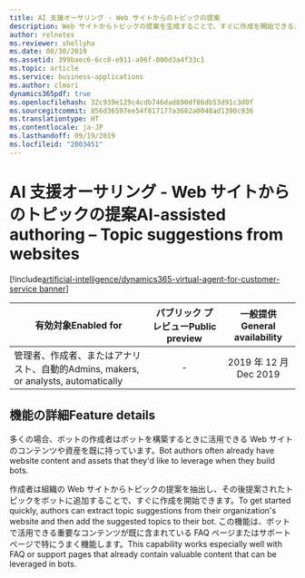```yaml
---
title: AI 支援オーサリング - Web サイトからのトピックの提案
description: Web サイトからトピックの提案を生成することで、すぐに作成を開始できるようにします
author: relnotes
ms.reviewer: shellyha
ms.date: 08/30/2019
ms.assetid: 399baec6-6cc8-e911-a96f-000d3a4f33c1
ms.topic: article
ms.service: business-applications
ms.author: clmori
dynamics365pdf: true
ms.openlocfilehash: 32c939e129c4cdb746dad890df86db53d91c3d0f
ms.sourcegitcommit: 856d36597ee54f817177a3682a0048ad1390c936
ms.translationtype: HT
ms.contentlocale: ja-JP
ms.lasthandoff: 09/19/2019
ms.locfileid: "2003451"
---
```

# <a name="ai-assisted-authoring--topic-suggestions-from-websites"></a><span data-ttu-id="fb4e4-103">AI 支援オーサリング - Web サイトからのトピックの提案</span><span class="sxs-lookup"><span data-stu-id="fb4e4-103">AI-assisted authoring – Topic suggestions from websites</span></span>
[!include[artificial-intelligence/dynamics365-virtual-agent-for-customer-service banner](../includes/artificial-intelligence/dynamics365-virtual-agent-for-customer-service.md)]

| <span data-ttu-id="fb4e4-104">有効対象</span><span class="sxs-lookup"><span data-stu-id="fb4e4-104">Enabled for</span></span>    |  <span data-ttu-id="fb4e4-105">パブリック プレビュー</span><span class="sxs-lookup"><span data-stu-id="fb4e4-105">Public preview</span></span> | <span data-ttu-id="fb4e4-106">一般提供</span><span class="sxs-lookup"><span data-stu-id="fb4e4-106">General availability</span></span> | 
| ---------- | :----------: |:----------: |
|<span data-ttu-id="fb4e4-107">管理者、作成者、またはアナリスト、自動的</span><span class="sxs-lookup"><span data-stu-id="fb4e4-107">Admins, makers, or analysts, automatically</span></span>|-| <span data-ttu-id="fb4e4-108">2019 年 12 月</span><span class="sxs-lookup"><span data-stu-id="fb4e4-108">Dec 2019</span></span>|






## <a name="feature-details"></a><span data-ttu-id="fb4e4-109">機能の詳細</span><span class="sxs-lookup"><span data-stu-id="fb4e4-109">Feature details</span></span>
<!--feature detail start -->
<span data-ttu-id="fb4e4-110">多くの場合、ボットの作成者はボットを構築するときに活用できる Web サイトのコンテンツや資産を既に持っています。</span><span class="sxs-lookup"><span data-stu-id="fb4e4-110">Bot authors often already have website content and assets that they'd like to leverage when they build bots.</span></span> 

<span data-ttu-id="fb4e4-111">作成者は組織の Web サイトからトピックの提案を抽出し、その後提案されたトピックをボットに追加することで、すぐに作成を開始できます。</span><span class="sxs-lookup"><span data-stu-id="fb4e4-111">To get started quickly, authors can extract topic suggestions from their organization's website and then add the suggested topics to their bot.</span></span> <span data-ttu-id="fb4e4-112">この機能は、ボットで活用できる重要なコンテンツが既に含まれている FAQ ページまたはサポート ページで特にうまく機能します。</span><span class="sxs-lookup"><span data-stu-id="fb4e4-112">This capability works especially well with FAQ or support pages that already contain valuable content that can be leveraged in bots.</span></span>
<!--feature detail end -->











